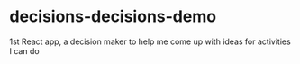 # decisions-decisions-demo
1st React app, a decision maker to help me come up with ideas for activities I can do
